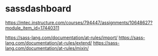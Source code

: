 # sassdashboard
https://mtec.instructure.com/courses/794447/assignments/10648627?module_item_id=17440311

https://sass-lang.com/documentation/at-rules/import/
https://sass-lang.com/documentation/at-rules/extend/
https://sass-lang.com/documentation/at-rules/mixin/